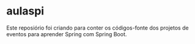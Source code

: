 # aulaspi
Este reposiório foi criando para conter os códigos-fonte dos projetos de eventos para aprender Spring com Spring Boot.
